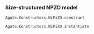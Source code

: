 ### Size-structured NPZD model

```@docs
Agate.Constructors.NiPiZD.construct
```

```@docs
Agate.Constructors.NiPiZD.instantiate
```